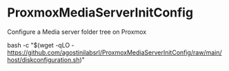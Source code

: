 # ProxmoxMediaServerInitConfig

Configure a Media server folder tree on Proxmox


bash -c "$(wget -qLO - https://github.com/agostinilabsrl/ProxmoxMediaServerInitConfig/raw/main/host/diskconfiguration.sh)"

